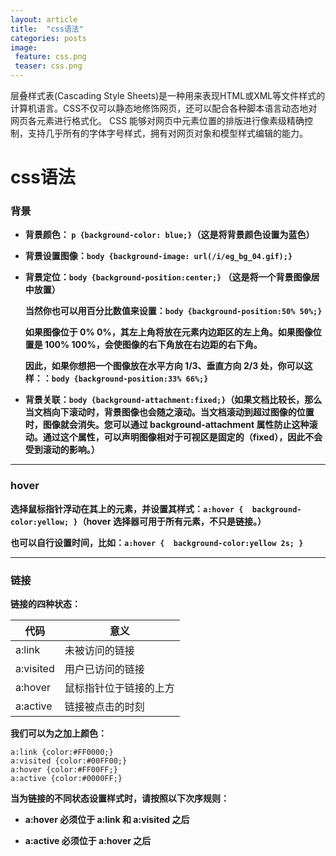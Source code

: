 ```yaml
---
layout: article
title:  "css语法"
categories: posts
image: 
 feature: css.png
 teaser: css.png
---
```

层叠样式表(Cascading Style Sheets)是一种用来表现HTML或XML等文件样式的计算机语言。CSS不仅可以静态地修饰网页，还可以配合各种脚本语言动态地对网页各元素进行格式化。 CSS 能够对网页中元素位置的排版进行像素级精确控制，支持几乎所有的字体字号样式，拥有对网页对象和模型样式编辑的能力。
# css语法

### 背景
- **背景颜色：
```p {background-color: blue;}```（这是将背景颜色设置为蓝色）**

- **背景设置图像：```body {background-image: url(/i/eg_bg_04.gif);}```**

- **背景定位：```body {background-position:center;}``` （这是将一个背景图像居中放置）**

    **当然你也可以用百分比数值来设置：```body {background-position:50% 50%;}```**
    
    **如果图像位于 0% 0%，其左上角将放在元素内边距区的左上角。如果图像位置是 100% 100%，会使图像的右下角放在右边距的右下角。**
    
    **因此，如果你想把一个图像放在水平方向 1/3、垂直方向 2/3 处，你可以这样：：```body {background-position:33% 66%;}```**

- **背景关联：```body {background-attachment:fixed;}```（如果文档比较长，那么当文档向下滚动时，背景图像也会随之滚动。当文档滚动到超过图像的位置时，图像就会消失。您可以通过 background-attachment 属性防止这种滚动。通过这个属性，可以声明图像相对于可视区是固定的（fixed），因此不会受到滚动的影响。）**



---

### hover
**选择鼠标指针浮动在其上的元素，并设置其样式：```a:hover
{ 
background-color:yellow;
}```（hover 选择器可用于所有元素，不只是链接。）**

**也可以自行设置时间，比如：```a:hover
{ 
background-color:yellow 2s;
}```**


---

### 链接

__链接的四种状态：__

代码 | 意义
---|---
a:link | 未被访问的链接
a:visited | 用户已访问的链接
a:hover  | 鼠标指针位于链接的上方
a:active | 链接被点击的时刻

__我们可以为之加上颜色：__

```
a:link {color:#FF0000;}
a:visited {color:#00FF00;}
a:hover {color:#FF00FF;}
a:active {color:#0000FF;}
```

**当为链接的不同状态设置样式时，请按照以下次序规则：**

- **a:hover 必须位于 a:link 和 a:visited 之后**

- **a:active 必须位于 a:hover 之后**
